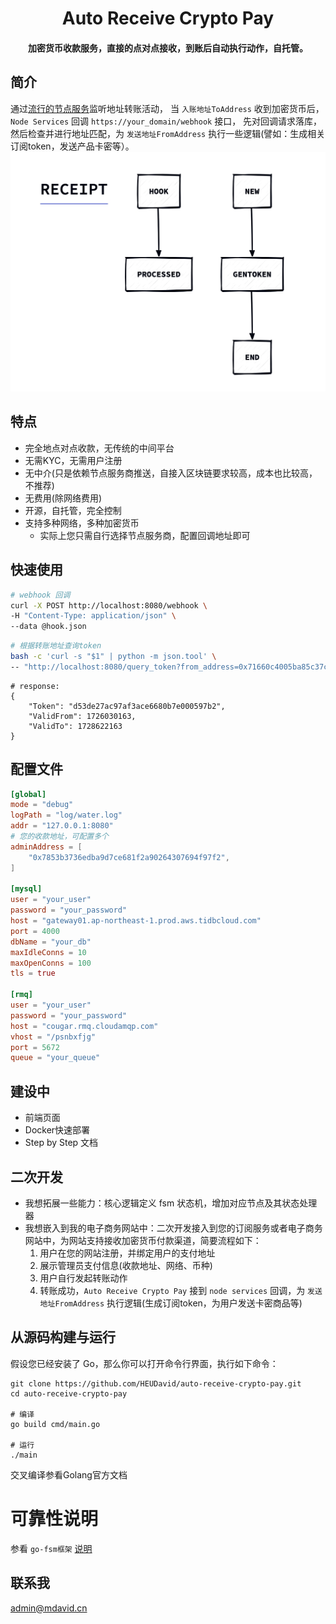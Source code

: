<h1 align="center">Auto Receive Crypto Pay</h1>
<h4 align="center">加密货币收款服务，直接的点对点接收，到账后自动执行动作，自托管。</h4>


## 简介
通过[流行的节点服务](https://ethereum.org/en/developers/docs/nodes-and-clients/nodes-as-a-service/#popular-node-services)监听地址转账活动，
当 `入账地址ToAddress` 收到加密货币后， `Node Services` 回调 `https://your_domain/webhook` 接口，
先对回调请求落库，然后检查并进行地址匹配，为 `发送地址FromAddress` 执行一些逻辑(譬如：生成相关订阅token，发送产品卡密等）。
<img src="./docs/assets/receipt.jpg" alt="ReceiptFSM" width="600"/>

## 特点
- 完全地点对点收款，无传统的中间平台
- 无需KYC，无需用户注册
- 无中介(只是依赖节点服务商推送，自接入区块链要求较高，成本也比较高，不推荐)
- 无费用(除网络费用)
- 开源，自托管，完全控制
- 支持多种网络，多种加密货币
  - 实际上您只需自行选择节点服务商，配置回调地址即可

## 快速使用

```sh
# webhook 回调
curl -X POST http://localhost:8080/webhook \
-H "Content-Type: application/json" \
--data @hook.json
```

```sh
# 根据转账地址查询token
bash -c 'curl -s "$1" | python -m json.tool' \
-- "http://localhost:8080/query_token?from_address=0x71660c4005ba85c37ccec55d0c4493e66fe775d3"
```
```shell
# response:
{
    "Token": "d53de27ac97af3ace6680b7e000597b2",
    "ValidFrom": 1726030163,
    "ValidTo": 1728622163
}
```

## 配置文件
```toml
[global]
mode = "debug"
logPath = "log/water.log"
addr = "127.0.0.1:8080"
# 您的收款地址，可配置多个
adminAddress = [
    "0x7853b3736edba9d7ce681f2a90264307694f97f2",
]

[mysql]
user = "your_user"
password = "your_password"
host = "gateway01.ap-northeast-1.prod.aws.tidbcloud.com"
port = 4000
dbName = "your_db"
maxIdleConns = 10
maxOpenConns = 100
tls = true

[rmq]
user = "your_user"
password = "your_password"
host = "cougar.rmq.cloudamqp.com"
vhost = "/psnbxfjg"
port = 5672
queue = "your_queue"
```

## 建设中
- 前端页面
- Docker快速部署
- Step by Step 文档

## 二次开发
- 我想拓展一些能力：核心逻辑定义 fsm 状态机，增加对应节点及其状态处理器
- 我想嵌入到我的电子商务网站中：二次开发接入到您的订阅服务或者电子商务网站中，为网站支持接收加密货币付款渠道，简要流程如下：
    1. 用户在您的网站注册，并绑定用户的支付地址
    2. 展示管理员支付信息(收款地址、网络、币种)
    3. 用户自行发起转账动作
    4. 转账成功，`Auto Receive Crypto Pay` 接到 `node services` 回调，为 `发送地址FromAddress` 执行逻辑(生成订阅token，为用户发送卡密商品等)


## 从源码构建与运行
假设您已经安装了 Go，那么你可以打开命令行界面，执行如下命令：
```shell
git clone https://github.com/HEUDavid/auto-receive-crypto-pay.git
cd auto-receive-crypto-pay

# 编译
go build cmd/main.go

# 运行
./main
```
交叉编译参看Golang官方文档

# 可靠性说明
参看 `go-fsm框架` [说明](https://github.com/HEUDavid/go-fsm?tab=readme-ov-file#reliability-statement)

## 联系我
admin@mdavid.cn